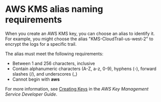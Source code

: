# AWS KMS alias naming requirements<a name="KMS-key-naming-requirements"></a>

When you create an AWS KMS key, you can choose an alias to identify it\. For example, you might choose the alias "KMS\-CloudTrail\-us\-west\-2" to encrypt the logs for a specific trail\.

The alias must meet the following requirements:
+ Between 1 and 256 characters, inclusive
+ Contain alphanumeric characters \(A\-Z, a\-z, 0\-9\), hyphens \(\-\), forward slashes \(/\), and underscores \(\_\)
+ Cannot begin with **aws**

For more information, see [Creating Keys](https://docs.aws.amazon.com/kms/latest/developerguide/create-keys.html) in the *AWS Key Management Service Developer Guide*\.